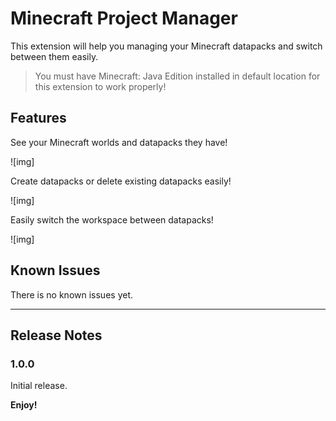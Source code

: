 # Minecraft Project Manager

This extension will help you managing your Minecraft datapacks and switch between them easily.

> You must have Minecraft: Java Edition installed in default location for this extension to work properly!

## Features

See your Minecraft worlds and datapacks they have!

![img]

Create datapacks or delete existing datapacks easily!

![img]

Easily switch the workspace between datapacks!

![img]

## Known Issues

There is no known issues yet.

---

## Release Notes

### 1.0.0

Initial release.

**Enjoy!**